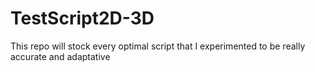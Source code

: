# TestScript2D-3D
This repo will stock every optimal script that I experimented to be really accurate and adaptative
